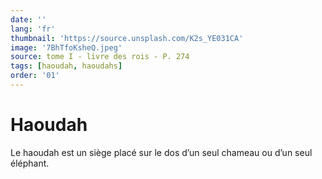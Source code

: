 ```yaml
---
date: ''
lang: 'fr'
thumbnail: 'https://source.unsplash.com/K2s_YE031CA'
image: '7BhTfoKsheQ.jpeg'
source: tome I - livre des rois - P. 274
tags: [haoudah, haoudahs]
order: '01'
---
```


<!-- LTeX: language=fr -->

# Haoudah

Le haoudah est un siège placé sur le dos d’un seul chameau ou d’un seul éléphant.
